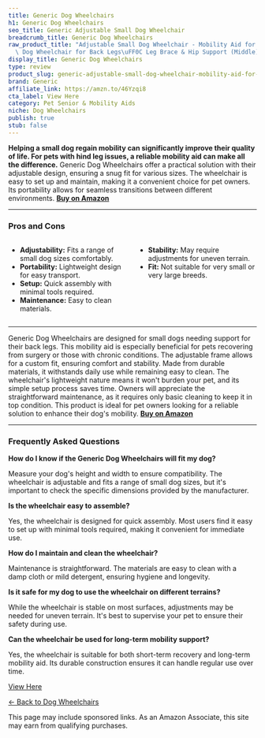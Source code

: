 ```yaml
---
title: Generic Dog Wheelchairs
h1: Generic Dog Wheelchairs
seo_title: Generic Adjustable Small Dog Wheelchair
breadcrumb_title: Generic Dog Wheelchairs
raw_product_title: "Adjustable Small Dog Wheelchair - Mobility Aid for Disabled Pets,Small\
  \ Dog Wheelchair for Back Legs\uFF0C Leg Brace & Hip Support (Middle)"
display_title: Generic Dog Wheelchairs
type: review
product_slug: generic-adjustable-small-dog-wheelchair-mobility-aid-for-disabled-pets-6da78c53
brand: Generic
affiliate_link: https://amzn.to/46Yzqi8
cta_label: View Here
category: Pet Senior & Mobility Aids
niche: Dog Wheelchairs
publish: true
stub: false
---
```


<div id="intro" class="full-width">
  <p><strong>Helping a small dog regain mobility can significantly improve their quality of life. For pets with hind leg issues, a reliable mobility aid can make all the difference.</strong> Generic Dog Wheelchairs offer a practical solution with their adjustable design, ensuring a snug fit for various sizes. The wheelchair is easy to set up and maintain, making it a convenient choice for pet owners. Its portability allows for seamless transitions between different environments. <a href="https://amzn.to/46Yzqi8" rel="nofollow sponsored noopener" target="_blank"><strong>Buy on Amazon</strong></a></p>
</div>

<hr />
<h3 id="pros-cons">Pros and Cons</h3>
<div class="pc-grid" style="display:grid;grid-template-columns:1fr 1fr;gap:16px;">
  <ul>
    <li><strong>Adjustability:</strong> Fits a range of small dog sizes comfortably.</li>
    <li><strong>Portability:</strong> Lightweight design for easy transport.</li>
    <li><strong>Setup:</strong> Quick assembly with minimal tools required.</li>
    <li><strong>Maintenance:</strong> Easy to clean materials.</li>
  </ul>
  <ul>
    <li><strong>Stability:</strong> May require adjustments for uneven terrain.</li>
    <li><strong>Fit:</strong> Not suitable for very small or very large breeds.</li>
  </ul>
</div>
<hr />

<div class="full-width">
  <p>Generic Dog Wheelchairs are designed for small dogs needing support for their back legs. This mobility aid is especially beneficial for pets recovering from surgery or those with chronic conditions. The adjustable frame allows for a custom fit, ensuring comfort and stability. Made from durable materials, it withstands daily use while remaining easy to clean. The wheelchair's lightweight nature means it won't burden your pet, and its simple setup process saves time. Owners will appreciate the straightforward maintenance, as it requires only basic cleaning to keep it in top condition. This product is ideal for pet owners looking for a reliable solution to enhance their dog's mobility. <a href="https://amzn.to/46Yzqi8" rel="nofollow sponsored noopener" target="_blank"><strong>Buy on Amazon</strong></a></p>
</div>

<hr />
<h3 id="faqs">Frequently Asked Questions</h3>

<p><strong>How do I know if the Generic Dog Wheelchairs will fit my dog?</strong></p>
<p>Measure your dog's height and width to ensure compatibility. The wheelchair is adjustable and fits a range of small dog sizes, but it's important to check the specific dimensions provided by the manufacturer.</p>

<p><strong>Is the wheelchair easy to assemble?</strong></p>
<p>Yes, the wheelchair is designed for quick assembly. Most users find it easy to set up with minimal tools required, making it convenient for immediate use.</p>

<p><strong>How do I maintain and clean the wheelchair?</strong></p>
<p>Maintenance is straightforward. The materials are easy to clean with a damp cloth or mild detergent, ensuring hygiene and longevity.</p>

<p><strong>Is it safe for my dog to use the wheelchair on different terrains?</strong></p>
<p>While the wheelchair is stable on most surfaces, adjustments may be needed for uneven terrain. It's best to supervise your pet to ensure their safety during use.</p>

<p><strong>Can the wheelchair be used for long-term mobility support?</strong></p>
<p>Yes, the wheelchair is suitable for both short-term recovery and long-term mobility aid. Its durable construction ensures it can handle regular use over time.</p>
<p><a class="btn" href="https://amzn.to/46Yzqi8" target="_blank" rel="nofollow sponsored noopener">View Here</a></p>
<p><a href="/roundups/pet-senior-mobility-aids/dog-wheelchairs/">← Back to Dog Wheelchairs</a></p>
<aside class="disclosure">This page may include sponsored links. As an Amazon Associate, this site may earn from qualifying purchases.</aside>
